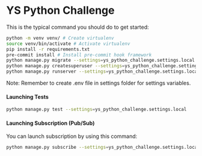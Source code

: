 # YS Python Challenge

This is the typical command you should do to get started:
```bash
python -m venv venv/ # Create virtualenv
source venv/bin/activate # Activate virtualenv
pip install -r requirements.txt
pre-commit install # Install pre-commit hook framework
python manage.py migrate --settings=ys_python_challenge.settings.local # Create database
python manage.py createsuperuser --settings=ys_python_challenge.settings.local # Create superuser
python manage.py runserver --settings=ys_python_challenge.settings.local # Launch server
```
Note: Remember to create .env file in settings folder for settings variables.

#### Launching Tests

```bash
python manage.py test --settings=ys_python_challenge.settings.local
```

#### Launching Subscription (Pub/Sub)

You can launch subscription by using this command:
```bash
python manage.py subscribe --settings=ys_python_challenge.settings.local
```
